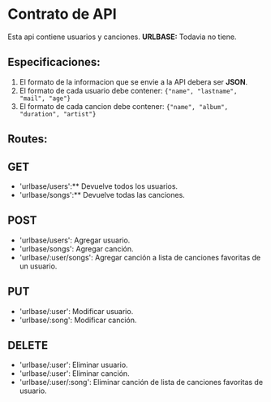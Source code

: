 # Contrato de API

Esta api contiene usuarios y canciones.
**URLBASE:** Todavia no tiene.

## Especificaciones:
1.  El formato de la informacion que se envie a la API debera ser **JSON**.
2.  El formato de cada usuario debe contener: <code>{"name", "lastname", "mail", "age"}</code>
3.  El formato de cada cancion debe contener: <code>{"name", "album", "duration", "artist"}</code>

## Routes:

## GET 
-  'urlbase/users':** Devuelve todos los usuarios.
-  'urlbase/songs':** Devuelve todas las canciones.
     
     
## POST 
- 'urlbase/users': Agregar usuario.
- 'urlbase/songs': Agregar canción.
- 'urlbase/:user/songs': Agregar canción a lista de canciones favoritas de un usuario.
## PUT 
-  'urlbase/:user': Modificar usuario.
-  'urlbase/:song': Modificar canción.
## DELETE 
-  'urlbase/:user': Eliminar usuario.
-  'urlbase/:user': Eliminar canción.
-  'urlbase/:user/:song': Eliminar canción de lista de canciones favoritas de usuario.
